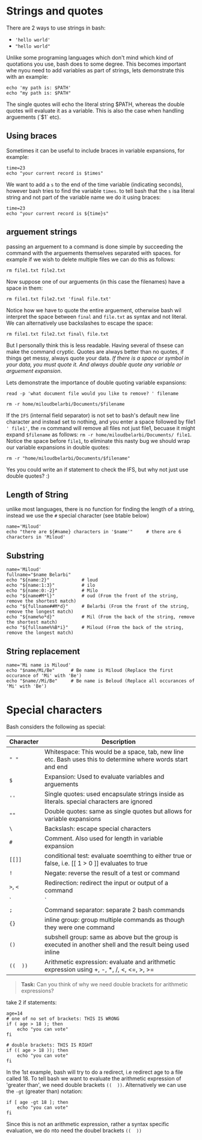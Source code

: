 Strings and quotes
==================

There are 2 ways to use strings in bash:
* `'hello world'`
* `"hello world"`
	
Unlike some programing languages which don't mind which kind of quotations you use, bash does to some degree.
This becomes important whe nyou need to add variables as part of strings, lets demonstrate this with an example:

	echo 'my path is: $PATH'
	echo "my path is: $PATH"
	
The single quotes will echo the literal string $PATH, whereas the double quotes will evaluate it as a variable.
This is also the case when handling arguements (`$1` etc).

Using braces
------------
Sometimes it can be useful to include braces in variable expansions, for example:

	time=23
	echo "your current record is $times"
	
We want to add a `s` to the end of the time variable (indicating seconds), however bash tries to find the variable `times`.
to tell bash that the `s` isa literal string and not part of the variable name we do it using braces:

	time=23
    echo "your current record is ${time}s"

arguement strings
-----------------
passing an arguement to a command is done simple by succeeding the command with the arguements themselves separated with spaces.
for example if we wish to delete multiple files we can do this as follows:

	rm file1.txt file2.txt 
	
Now suppose one of our arguements (in this case the filenames) have a space in them:

	rm file1.txt file2.txt 'final file.txt'
	
Notice how we have to quote the entire arguement, otherwise bash wil interpret the space between `final` and `file.txt` as syntax and not literal.
We can alternatively use backslashes to escape the space:
	
	rm file1.txt file2.txt final\ file.txt
	
But I personally think this is less readable. Having several of thsese can make the command cryptic.
Quotes are always better than no quotes, if things get messy, always quote your data. 
*If there is a space or symbol in your data, you must quote it. And always double quote any variable or arguement expansion*.

Lets demonstrate the importance of double quoting variable expansions:
	
	read -p 'what document file would you like to remove? ' filename
	
	rm -r home/miloudbelarbi/Documents/$filename
	
If the `IFS` (internal field separator) is not set to bash's default new line character and instead set to nothing, and you enter a space followed by file1 `' file1'`,
the `rm` command will remove all files not just file1, becuase it might expand `$filename` as follows: `rm -r home/miloudbelarbi/Documents/ file1`.
Notice the space before `file1`, to eliminate this nasty bug we should wrap our variable expansions in double quotes:

	rm -r "home/miloudbelarbi/Documents/$filename"
	
Yes you could write an if statement to check the IFS, but why not just use double quotes? :)

Length of String
----------------
unlike most languages, there is no function for finding the length of a string, instead we use the `#` special character (see btable below)

	name='Miloud'
	echo "there are ${#name} characters in '$name'"		# there are 6 characters in 'Miloud'
	
Substring
---------

	name='Miloud'
	fullname="$name Belarbi"
	echo "${name:2}" 			# loud
	echo "${name:1:3}"			# ilo
	echo "${name:0:-2}"			# Milo
	echo "${name#M*l}"			# oud (From the front of the string, remove the shortest match)
	echo "${fullname##M*d}"		# Belarbi (From the front of the string, remove the longest match)
	echo "${name%o*d}"			# Mil (From the back of the string, remove the shortest match)
	echo "${fullname%%B*i}"		# Miloud (From the back of the string, remove the longest match)
	
String replacement
------------------

	name='Mi name is Miloud'
	echo "$name/Mi/Be"		# Be name is Miloud (Replace the first occurance of 'Mi' with 'Be')
	echo "$name//Mi/Be"		# Be name is Beloud (Replace all occurances of 'Mi' with 'Be')
	
Special characters
==================
Bash considers the following as special:

|Character| Description													|
|---------|-------------------------------------------------------------------------------------------------------------|
|`" "`	  |Whitespace: This would be a space, tab, new line etc. Bash uses this to determine where words start and end  |
|`$`	  |Expansion: Used to evaluate variables and arguements								|
|`''`	  |Single quotes: used encapsulate strings inside as literals. special characters are ignored			|
|`""`	  |Double quotes: same as single quotes but allows for variable expansions					|
|`\`	  |Backslash: escape special characters										|
|`#`	  |Comment. Also used for length in variable expansion								|
|`[[]]`	  |conditional test: evaluate soemthing to either true or false, i.e. [[ 1 > 0 ]] evaluates to true		|
|`!`	  |Negate: reverse the result of a test or command								|
|`>`, `<` |Redirection: redirect the input or output of a command							|
|`|`	  |Pipe: special redirection, redirect the output of one command as the input of another			|
|`;`	  |Command separator: separate 2 bash commands									|
|`{}`	  |inline group: group multiple commands as though they were one command					|
|`()`	  |subshell group: same as above but the group is executed in another shell and the result being used inline	|
|`((  ))` |Arithmetic expression: evaluate and arithmetic expression using +, -, *, /, <, <=, >, >=			|


> **Task:** Can you think of why we need double brackets for arithmetic expressions?

take 2 if statements:
	
	age=14
	# one of no set of brackets: THIS IS WRONG
	if ( age > 18 ); then
		echo "you can vote"
	fi
	
	# double brackets: THIS IS RIGHT
	if (( age > 18 )); then
		echo "you can vote"
    fi
	
In the 1st example, bash will try to do a redirect, i.e redirect age to a file called 18. To tell bash we want to evaluate the arithmetic expression of 'greater than', we need double brackets `((  ))`. Alternatively we can use the `-gt` (greater than) notation:

	if [ age -gt 18 ]; then
		echo "you can vote"
    fi
	
Since this is not an arithmetic expression, rather a syntax specific evaluation, we do nto need the doubel brackets `((  ))`

